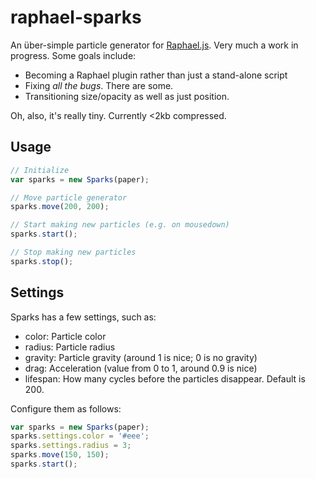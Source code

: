 # raphael-sparks
An über-simple particle generator for [Raphael.js](http://raphaeljs.com). 
Very much a work in progress. Some goals include:

* Becoming a Raphael plugin rather than just a stand-alone script
* Fixing *all the bugs*. There are some.
* Transitioning size/opacity as well as just position.

Oh, also, it's really tiny. Currently <2kb compressed.

## Usage
```javascript
// Initialize
var sparks = new Sparks(paper);

// Move particle generator
sparks.move(200, 200);

// Start making new particles (e.g. on mousedown)
sparks.start();

// Stop making new particles
sparks.stop();
```

## Settings
Sparks has a few settings, such as:

* color: Particle color
* radius: Particle radius
* gravity: Particle gravity (around 1 is nice; 0 is no gravity)
* drag: Acceleration (value from 0 to 1, around 0.9 is nice)
* lifespan: How many cycles before the particles disappear. Default is 200.

Configure them as follows:

```javascript
var sparks = new Sparks(paper);
sparks.settings.color = '#eee';
sparks.settings.radius = 3;
sparks.move(150, 150);
sparks.start();
```